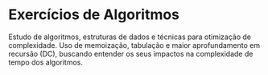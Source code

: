 # Exercícios de Algoritmos 
Estudo de algoritmos, estruturas de dados e técnicas para otimização de complexidade.
Uso de memoização, tabulação e maior aprofundamento em recursão (DC),
buscando entender os seus impactos na complexidade de tempo dos algoritmos.
